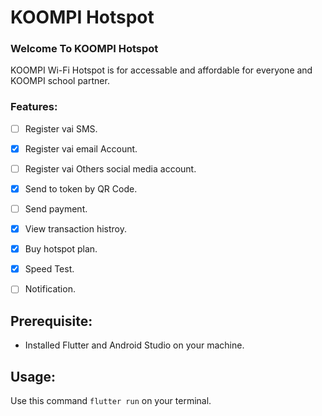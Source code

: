 # KOOMPI Hotspot



### Welcome To KOOMPI Hotspot 

KOOMPI Wi-Fi Hotspot is for accessable and affordable for everyone and  KOOMPI school partner.


### Features:

- [ ] Register vai SMS. 
- [x] Register vai email Account.
- [ ] Register vai Others social media account.
- [x] Send to token by QR Code.
- [ ] Send payment.
- [x] View transaction histroy.
- [x] Buy hotspot plan.
- [x] Speed Test.
- [ ] Notification.


## Prerequisite: 

* Installed Flutter and Android Studio on your machine.


## Usage:

Use this command `flutter run` on your terminal.
